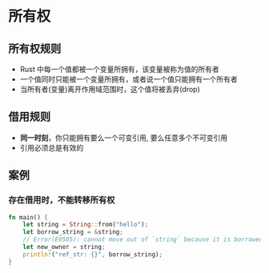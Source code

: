 # 所有权

## 所有权规则

- Rust 中每一个值都被一个变量所拥有，该变量被称为值的所有者
- 一个值同时只能被一个变量所拥有，或者说一个值只能拥有一个所有者
- 当所有者(变量)离开作用域范围时，这个值将被丢弃(drop)

## 借用规则

- **同一时刻**，你只能拥有要么一个可变引用, 要么任意多个不可变引用
- 引用必须总是有效的

## 案例

### 存在借用时，不能转移所有权

```rust
fn main() {
    let string = String::from("hello");
    let borrow_string = &string;
    // Error(E0505): cannot move out of `string` because it is borrowed
    let new_owner = string;
    println!("ref_str: {}", borrow_string);
}
```
